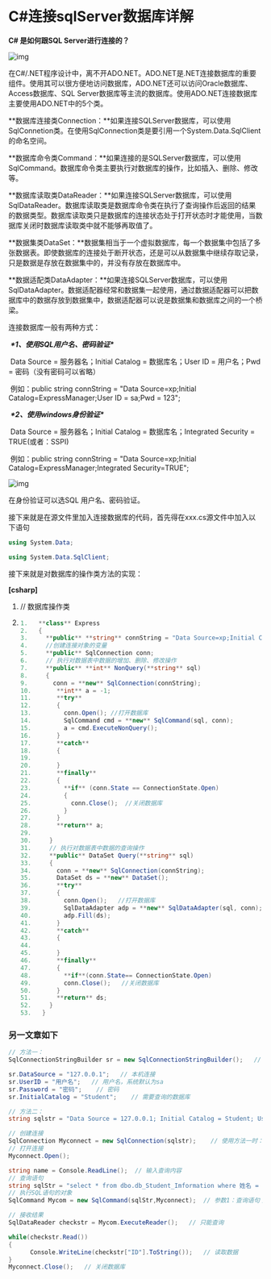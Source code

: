 # C#连接sqlServer数据库详解



 **C# 是如何跟SQL Server进行连接的？**

![img](https://img-blog.csdn.net/20140529223537625)





​    在C#/.NET程序设计中，离不开ADO.NET。ADO.NET是.NET连接数据库的重要组件。使用其可以很方便地访问数据库，ADO.NET还可以访问Oracle数据库、Access数据库、SQL Server数据库等主流的数据库。使用ADO.NET连接数据库主要使用ADO.NET中的5个类。

​    **数据库连接类Connection：**如果连接SQLServer数据库，可以使用SqlConnetion类。在使用SqlConnection类是要引用一个System.Data.SqlClient的命名空间。

​    **数据库命令类Command：**如果连接的是SQLServer数据库，可以使用SqlCommand。数据库命令类主要执行对数据库的操作，比如插入、删除、修改等。

​    **数据库读取类DataReader：**如果连接SQLServer数据库，可以使用SqlDataReader。数据库读取类是数据库命令类在执行了查询操作后返回的结果的数据类型。数据库读取类只是数据库的连接状态处于打开状态时才能使用，当数据库关闭时数据库读取类中就不能够再取值了。

​    **数据集类DataSet：**数据集相当于一个虚拟数据库，每一个数据集中包括了多张数据表。即使数据库的连接处于断开状态，还是可以从数据集中继续存取记录，只是数据是存放在数据集中的，并没有存放在数据库中。

​    **数据适配类DataAdapter：**如果连接SQLServer数据库，可以使用SqlDataAdapter。数据适配器经常和数据集一起使用，通过数据适配器可以把数据库中的数据存放到数据集中，数据适配器可以说是数据集和数据库之间的一个桥梁。



 连接数据库一般有两种方式：

​    ***\*1、使用SQL用户名、密码验证\****

​    Data Source = 服务器名；Initial Catalog = 数据库名；User ID = 用户名；Pwd = 密码（没有密码可以省略）

​        例如：public string connString = "Data Source=xp;Initial Catalog=ExpressManager;User ID = sa;Pwd = 123";

​    ***\*2、使用windows身份验证\****

​    Data Source = 服务器名；Initial Catalog = 数据库名；Integrated Security = TRUE(或者：SSPI)

​        例如：public string connString = "Data Source=xp;Initial Catalog=ExpressManager;Integrated Security=TRUE";

![img](https://img-blog.csdn.net/20140529225632171)

   在身份验证可以选SQL 用户名、密码验证。



   接下来就是在源文件里加入连接数据库的代码，首先得在xxx.cs源文件中加入以下语句

   

```c#
using System.Data; 

using System.Data.SqlClient;
```

   接下来就是对数据库的操作类方法的实现：



**[csharp]** 

1. // 数据库操作类 

2. ```c#
   1.   **class** Express 
   2.   { 
   3. ​    **public** **string** connString = "Data Source=xp;Initial Catalog=ExpressManager;Integrated Security=TRUE"; 
   4. ​    //创建连接对象的变量 
   5. ​    **public** SqlConnection conn; 
   6. ​    // 执行对数据表中数据的增加、删除、修改操作 
   7. ​    **public** **int** NonQuery(**string** sql) 
   8. ​    { 
   9. ​      conn = **new** SqlConnection(connString); 
   10. ​      **int** a = -1; 
   11. ​      **try** 
   12. ​      { 
   13. ​        conn.Open(); //打开数据库 
   14. ​        SqlCommand cmd = **new** SqlCommand(sql, conn); 
   15. ​        a = cmd.ExecuteNonQuery(); 
   16. ​      } 
   17. ​      **catch** 
   18. ​      { 
   19.  
   20. ​      } 
   21. ​      **finally** 
   22. ​      { 
   23. ​        **if** (conn.State == ConnectionState.Open) 
   24. ​        { 
   25. ​          conn.Close();  //关闭数据库 
   26. ​        } 
   27. ​      } 
   28. ​      **return** a; 
   29.  
   30. ​    } 
   31. ​    // 执行对数据表中数据的查询操作 
   32. ​    **public** DataSet Query(**string** sql) 
   33. ​    { 
   34. ​      conn = **new** SqlConnection(connString); 
   35. ​      DataSet ds = **new** DataSet(); 
   36. ​      **try** 
   37. ​      { 
   38. ​        conn.Open();   //打开数据库 
   39. ​        SqlDataAdapter adp = **new** SqlDataAdapter(sql, conn); 
   40. ​        adp.Fill(ds); 
   41. ​      } 
   42. ​      **catch** 
   43. ​      { 
   44.  
   45. ​      } 
   46. ​      **finally** 
   47. ​      { 
   48. ​        **if**(conn.State== ConnectionState.Open) 
   49. ​        conn.Close();   //关闭数据库 
   50. ​      } 
   51. ​      **return** ds; 
   52. ​    } 
   53.   } 
   ```

   

### 另一文章如下

```c#
// 方法一：
SqlConnectionStringBuilder sr = new SqlConnectionStringBuilder();   // 创建一个连接对象

sr.DataSource = "127.0.0.1";   // 本机连接
sr.UserID = "用户名";   // 用户名，系统默认为sa
sr.Password = "密码";    // 密码
sr.InitialCatalog = "Student";    // 需要查询的数据库

// 方法二：
string sqlstr = "Data Source = 127.0.0.1; Initial Catalog = Student; User ID = 用户名; Password =  密码";

// 创建连接
SqlConnection Myconnect = new SqlConnection(sqlstr);    // 使用方法一时：sr.ToString()
// 打开连接
Myconnect.Open();   

string name = Console.ReadLine();  // 输入查询内容
// 查询语句
string sqlStr = "select * from dbo.db_Student_Imformation where 姓名 = '"+ name + "';";
// 执行SQL语句的对象
SqlCommand Mycom = new SqlCommand(sqlStr,Myconnect);  // 参数1：查询语句； 参数2：连接对象，必须要打开状态

// 接收结果
SqlDataReader checkstr = Mycom.ExecuteReader();   // 只能查询

while(checkstr.Read())
{
      Console.WriteLine(checkstr["ID"].ToString());   // 读取数据
}
Myconnect.Close();   // 关闭数据库
```

